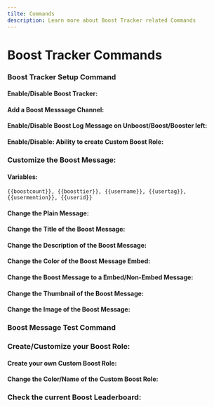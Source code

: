 ```yaml
---
tilte: Commands
description: Learn more about Boost Tracker related Commands
---
```

# Boost Tracker Commands

### Boost Tracker Setup Command

#### Enable/Disable Boost Tracker:
<command message = "%bsetup enable/disable" slash = "/boost setup enable/disable" description="Enables/Disables the Boost Tracker, which tracks the boosts, save stats and more..." permissions="MANAGE_SERVER"/>

#### Add a Boost Messsage Channel:
<command message = "%bsetup channel <#channel>" slash = "/boost setup channel [channel]" description="Sets the Boost Message Channel, where the customizable Boost Message will be sent." permissions="MANAGE_SERVER"/>

#### Enable/Disable Boost Log Message on Unboost/Boost/Booster left:
<command message = "%bsetup log <#channel>/disable" slash = "/boost setup log [channel/disable]" description="Enables/Disables the Boost message log, where the latest BoostLB will be sent on Boost/Unboost." permissions="MANAGE_SERVER"/>

#### Enable/Disable: Ability to create Custom Boost Role:
<command message = "%bsetup createrole enable/disable <position>" slash = "/boost setup createrole [status] [position]" description="Enables/Disables the Boost Create Role Feature, where Server Boosters can create their own custom Role. When a position is given, the role will be created on the position" permissions="MANAGE_SERVER"/>

### Customize the Boost Message:
#### Variables:
```
{{boostcount}}, {{boosttier}}, {{username}}, {{usertag}}, {{usermention}}, {{userid}}
```

#### Change the Plain Message:
<command message = "%bmessage plain <message>" slash = "/boost message plain [message]" description="Sets the Plain Message, which is sent on Boost. A Plain Message is a Non-Embed Message, which will be sent with the Embed" permissions="MANAGE_SERVER"/>

#### Change the Title of the Boost Message:
<command message = "%bmessage title <message>" slash = "/boost message title [message]" description="Sets the Title of the Embed, which is sent on Boost" permissions="MANAGE_SERVER"/>

#### Change the Description of the Boost Message:
<command message = "%bmessage desc <message>" slash = "/boost message desc [message]" description="Sets the Description of the Embed, which is sent on the Boost" permissions="MANAGE_SERVER"/>

#### Change the Color of the Boost Message Embed:
<command message = "%bmessage color <hexcolor>" slash = "/boost message color [hexcolor]" description="Sets the Color of the Embed, which is sent on the Boost Embed Message" permissions="MANAGE_SERVER"/>

#### Change the Boost Message to a Embed/Non-Embed Message:
<command message = "%bmessage embed enable/disable" slash = "/boost message embed [status]" description="Disables or Enables Embed Mode on the Boost Message" permissions="MANAGE_SERVER"/>

#### Change the Thumbnail of the Boost Message:
<command message = "%bmessage thumb <image-link>" slash = "/boost message thumbnail [image-link]" description="Sets the Thumbnail of the Embed, which is sent on the Boost" permissions="MANAGE_SERVER"/>

#### Change the Image of the Boost Message:
<command message = "%bmessage image <image-link>" slash = "/boost message image [image-link]" description="Sets the Image of the Embed, which is sent on the Boost" permissions="MANAGE_SERVER"/>

### Boost Message Test Command
<command message = "%bmessage test" slash = "/boost message test" description="Sends the Boost Message to check your current Customization" cooldown="10" permissions="MANAGE_SERVER"/>


### Create/Customize your Boost Role:

#### Create your own Custom Boost Role:
<command message = "%boostrole name <name>" slash = "/boost role name [name]" description="Creates your custom Boost Role with the provided Name."/>

#### Change the Color/Name of the Custom Boost Role:
<command message = "%boostrole color <hexcolor>" slash = "/boost role color [hexcolor]" description="Changes the Color of your custom Boost Role to the provided Color."/>


### Check the current Boost Leaderboard:
<command message = "%boostlb" slash = "/boost leaderboard" description="Sends the current Leaderboard with all current Boosters and some Stats"/>